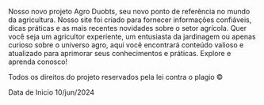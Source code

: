                                                                                                          
Nosso novo projeto Agro Duobts, seu novo ponto de referência no mundo da agricultura. Nosso site foi criado para fornecer informações confiáveis, dicas práticas e as mais recentes novidades sobre o setor agrícola. Quer você seja um agricultor experiente, um entusiasta da jardinagem ou apenas curioso sobre o universo agro, aqui você encontrará conteúdo valioso e atualizado para aprimorar seus conhecimentos e práticas. Explore e aprenda conosco! 

Todos os direitos do projeto reservados pela lei contra o plagio ©


Data de Inicio 10/jun/2024
